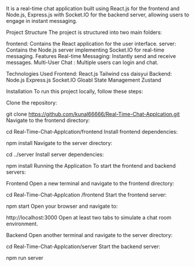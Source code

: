 It is a real-time chat application built using React.js for the frontend and Node.js, Express.js with Socket.IO for the backend server, allowing users to engage in instant messaging.

Project Structure
The project is structured into two main folders:

frontend: Contains the React application for the user interface.
server: Contains the Node.js server implementing Socket.IO for real-time messaging.
Features
Real-time Messaging: Instantly send and receive messages.
Multi-User Chat : Multiple users can login and chat.

Technologies Used
Frontend:
React.js
Tailwind css
daisyui
Backend:
Node.js
Express.js
Socket.IO
Gloabl State Management
Zustand

Installation
To run this project locally, follow these steps:

Clone the repository:

git clone https://github.com/kunal66666/Real-Time-Chat-Applcation.git
Navigate to the frontend directory:

cd Real-Time-Chat-Applcation/frontend
Install frontend dependencies:

npm install
Navigate to the server directory:

cd ../server
Install server dependencies:

npm install
Running the Application
To start the frontend and backend servers:

Frontend
Open a new terminal and navigate to the frontend directory:

cd Real-Time-Chat-Applcation
/frontend
Start the frontend server:

npm start
Open your browser and navigate to:

http://localhost:3000
Open at least two tabs to simulate a chat room environment.

Backend
Open another terminal and navigate to the server directory:

cd Real-Time-Chat-Applcation/server
Start the backend server:

npm run server
